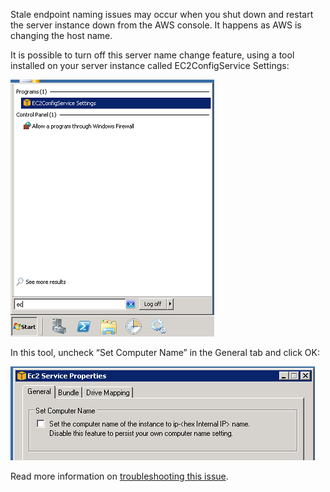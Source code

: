<!--
title: "Configuring AWS For NServiceBus"
tags: ""
summary: "<p>Stale endpoint naming issues may occur when you shut down and restart the server instance down from the AWS console. It happens as AWS is changing the host name.</p>
<p>It is possible to turn off this server name change feature, using a tool installed on your server instance called EC2ConfigService Settings:</p>
"
-->

Stale endpoint naming issues may occur when you shut down and restart the server instance down from the AWS console. It happens as AWS is changing the host name.

It is possible to turn off this server name change feature, using a tool installed on your server instance called EC2ConfigService Settings:

![EC2 Config Settings](EC2ConfigSettings.png)

In this tool, uncheck “Set Computer Name” in the General tab and click OK:

![](EC2ServiceProperties.png)

Read more information on [troubleshooting this issue](http://christer.dk/post/NServiceBus-on-Amazon-EC2-voodoo.aspx).

